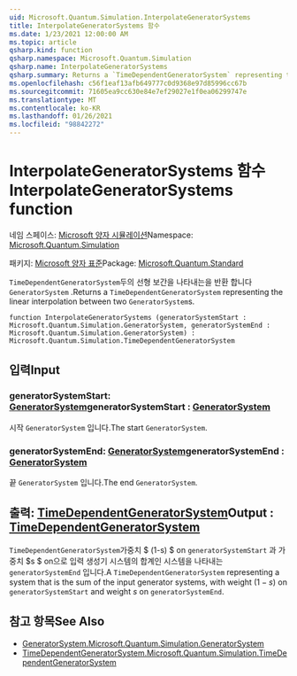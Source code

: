 ```yaml
---
uid: Microsoft.Quantum.Simulation.InterpolateGeneratorSystems
title: InterpolateGeneratorSystems 함수
ms.date: 1/23/2021 12:00:00 AM
ms.topic: article
qsharp.kind: function
qsharp.namespace: Microsoft.Quantum.Simulation
qsharp.name: InterpolateGeneratorSystems
qsharp.summary: Returns a `TimeDependentGeneratorSystem` representing the linear interpolation between two `GeneratorSystem`s.
ms.openlocfilehash: c56f1eaf13afb649777c0d9368e97d85996cc67b
ms.sourcegitcommit: 71605ea9cc630e84e7ef29027e1f0ea06299747e
ms.translationtype: MT
ms.contentlocale: ko-KR
ms.lasthandoff: 01/26/2021
ms.locfileid: "98842272"
---
```

# <a name="interpolategeneratorsystems-function"></a><span data-ttu-id="4d7cd-102">InterpolateGeneratorSystems 함수</span><span class="sxs-lookup"><span data-stu-id="4d7cd-102">InterpolateGeneratorSystems function</span></span>

<span data-ttu-id="4d7cd-103">네임 스페이스: [Microsoft 양자 시뮬레이션](xref:Microsoft.Quantum.Simulation)</span><span class="sxs-lookup"><span data-stu-id="4d7cd-103">Namespace: [Microsoft.Quantum.Simulation](xref:Microsoft.Quantum.Simulation)</span></span>

<span data-ttu-id="4d7cd-104">패키지: [Microsoft 양자 표준](https://nuget.org/packages/Microsoft.Quantum.Standard)</span><span class="sxs-lookup"><span data-stu-id="4d7cd-104">Package: [Microsoft.Quantum.Standard](https://nuget.org/packages/Microsoft.Quantum.Standard)</span></span>


<span data-ttu-id="4d7cd-105">`TimeDependentGeneratorSystem`두의 선형 보간을 나타내는을 반환 합니다 `GeneratorSystem` .</span><span class="sxs-lookup"><span data-stu-id="4d7cd-105">Returns a `TimeDependentGeneratorSystem` representing the linear interpolation between two `GeneratorSystem`s.</span></span>

```qsharp
function InterpolateGeneratorSystems (generatorSystemStart : Microsoft.Quantum.Simulation.GeneratorSystem, generatorSystemEnd : Microsoft.Quantum.Simulation.GeneratorSystem) : Microsoft.Quantum.Simulation.TimeDependentGeneratorSystem
```


## <a name="input"></a><span data-ttu-id="4d7cd-106">입력</span><span class="sxs-lookup"><span data-stu-id="4d7cd-106">Input</span></span>

### <a name="generatorsystemstart--generatorsystem"></a><span data-ttu-id="4d7cd-107">generatorSystemStart: [GeneratorSystem](xref:Microsoft.Quantum.Simulation.GeneratorSystem)</span><span class="sxs-lookup"><span data-stu-id="4d7cd-107">generatorSystemStart : [GeneratorSystem](xref:Microsoft.Quantum.Simulation.GeneratorSystem)</span></span>

<span data-ttu-id="4d7cd-108">시작 `GeneratorSystem` 입니다.</span><span class="sxs-lookup"><span data-stu-id="4d7cd-108">The start `GeneratorSystem`.</span></span>


### <a name="generatorsystemend--generatorsystem"></a><span data-ttu-id="4d7cd-109">generatorSystemEnd: [GeneratorSystem](xref:Microsoft.Quantum.Simulation.GeneratorSystem)</span><span class="sxs-lookup"><span data-stu-id="4d7cd-109">generatorSystemEnd : [GeneratorSystem](xref:Microsoft.Quantum.Simulation.GeneratorSystem)</span></span>

<span data-ttu-id="4d7cd-110">끝 `GeneratorSystem` 입니다.</span><span class="sxs-lookup"><span data-stu-id="4d7cd-110">The end `GeneratorSystem`.</span></span>



## <a name="output--timedependentgeneratorsystem"></a><span data-ttu-id="4d7cd-111">출력: [TimeDependentGeneratorSystem](xref:Microsoft.Quantum.Simulation.TimeDependentGeneratorSystem)</span><span class="sxs-lookup"><span data-stu-id="4d7cd-111">Output : [TimeDependentGeneratorSystem](xref:Microsoft.Quantum.Simulation.TimeDependentGeneratorSystem)</span></span>

<span data-ttu-id="4d7cd-112">`TimeDependentGeneratorSystem`가중치 $ (1-s) $ on `generatorSystemStart` 과 가중치 $s $ on으로 입력 생성기 시스템의 합계인 시스템을 나타내는 `generatorSystemEnd` 입니다.</span><span class="sxs-lookup"><span data-stu-id="4d7cd-112">A `TimeDependentGeneratorSystem` representing a system that is the sum of the input generator systems, with weight $(1-s)$ on `generatorSystemStart` and weight $s$ on `generatorSystemEnd`.</span></span>

## <a name="see-also"></a><span data-ttu-id="4d7cd-113">참고 항목</span><span class="sxs-lookup"><span data-stu-id="4d7cd-113">See Also</span></span>

- [<span data-ttu-id="4d7cd-114">GeneratorSystem.</span><span class="sxs-lookup"><span data-stu-id="4d7cd-114">Microsoft.Quantum.Simulation.GeneratorSystem</span></span>](xref:Microsoft.Quantum.Simulation.GeneratorSystem)
- [<span data-ttu-id="4d7cd-115">TimeDependentGeneratorSystem.</span><span class="sxs-lookup"><span data-stu-id="4d7cd-115">Microsoft.Quantum.Simulation.TimeDependentGeneratorSystem</span></span>](xref:Microsoft.Quantum.Simulation.TimeDependentGeneratorSystem)